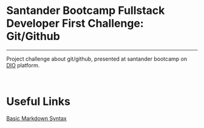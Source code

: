 <h1>Santander Bootcamp Fullstack Developer First Challenge: Git/Github</h1>
<hr/>
<p>Project challenge about git/github, presented at santander bootcamp on <a href="https://web.dio.me/home">DIO</a> platform.</p>
<br/>
<h1>Useful Links</h1>
<a href="https://www.markdownguide.org/basic-syntax/">Basic Markdown Syntax</a>
